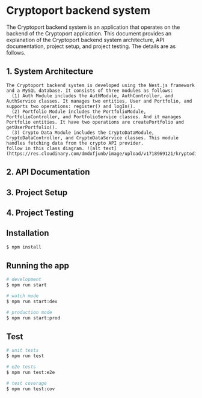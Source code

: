 # Cryptoport backend system

The Cryptoport backend system is an application that operates on the backend of the Cryptoport application. This document provides an explanation of the Cryptoport backend system architecture, API documentation, project setup, and project testing. The details are as follows.

## 1. System Architecture
    The Cryptoport backend system is developed using the Nest.js framework and a MySQL database. It consists of three modules as follows:
      (1) Auth Module includes the AuthModule, AuthController, and AuthService classes. It manages two entities, User and Portfolio, and supports two operations: register() and logIn().
      (2) Portfolio Module includes the PortfolioModule, PortfolioController, and PortfolioService classes. And it manages Portfolio entities. It have two operations are createPortfolio and getUserPortfolio().
      (3) Crypto Data Module includes the CryptoDataModule, CryptoDataController, and CryptoDataService classes. This module handles fetching data from the crypto API provider.
    follow in this class diagram. ![alt text](https://res.cloudinary.com/dmdxfjunb/image/upload/v1718969121/kryptodian_eavtbh.jpg)
 
## 2. API Documentation

## 3. Project Setup

## 4. Project Testing








## Installation

```bash
$ npm install
```

## Running the app

```bash
# development
$ npm run start

# watch mode
$ npm run start:dev

# production mode
$ npm run start:prod
```

## Test

```bash
# unit tests
$ npm run test

# e2e tests
$ npm run test:e2e

# test coverage
$ npm run test:cov
```


